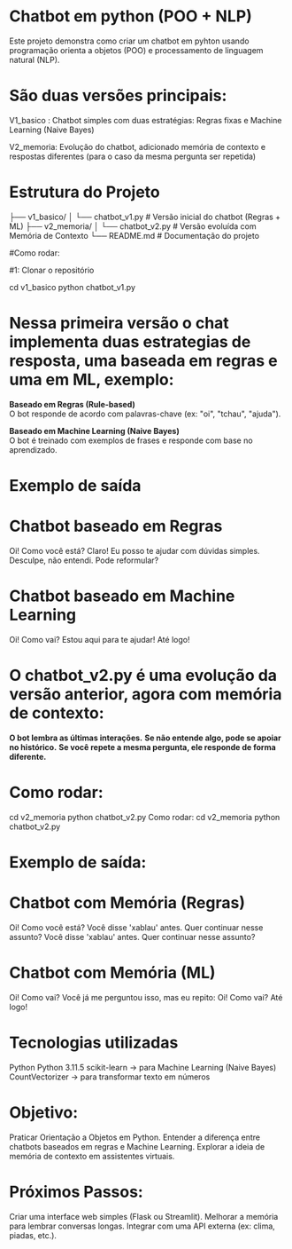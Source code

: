 # Chatbot em python (POO + NLP)

Este projeto demonstra como criar um chatbot em pyhton usando programação orienta a objetos (POO) e processamento de linguagem natural (NLP).

# São duas versões principais:

V1_basico : Chatbot simples com duas estratégias: Regras fixas e Machine Learning (Naive Bayes)

V2_memoria: Evolução do chatbot, adicionado memória de contexto e respostas diferentes (para o caso da mesma pergunta ser repetida)

# Estrutura do Projeto

├── v1_basico/
│ └── chatbot_v1.py # Versão inicial do chatbot (Regras + ML)
├── v2_memoria/
│ └── chatbot_v2.py # Versão evoluída com Memória de Contexto
└── README.md # Documentação do projeto

#Como rodar:

#1: Clonar o repositório

cd v1_basico
python chatbot_v1.py

# Nessa primeira versão o chat implementa duas estrategias de resposta, uma baseada em regras e uma em ML, exemplo:

**Baseado em Regras (Rule-based)**  
   O bot responde de acordo com palavras-chave (ex: "oi", "tchau", "ajuda").

**Baseado em Machine Learning (Naive Bayes)**  
   O bot é treinado com exemplos de frases e responde com base no aprendizado.

# Exemplo de saída 
# Chatbot baseado em Regras 
Oi! Como você está?
Claro! Eu posso te ajudar com dúvidas simples.
Desculpe, não entendi. Pode reformular?

# Chatbot baseado em Machine Learning 
Oi! Como vai?
Estou aqui para te ajudar!
Até logo!

# O chatbot_v2.py é uma evolução da versão anterior, agora com memória de contexto:

**O bot lembra as últimas interações.**
**Se não entende algo, pode se apoiar no histórico.**
**Se você repete a mesma pergunta, ele responde de forma diferente.**

# Como rodar:
cd v2_memoria
python chatbot_v2.py
Como rodar:
cd v2_memoria
python chatbot_v2.py

# Exemplo de saída:
# Chatbot com Memória (Regras) 
Oi! Como você está?
Você disse 'xablau' antes. Quer continuar nesse assunto?
Você disse 'xablau' antes. Quer continuar nesse assunto?

# Chatbot com Memória (ML) 
Oi! Como vai?
Você já me perguntou isso, mas eu repito: Oi! Como vai?
Até logo!

# Tecnologias utilizadas

Python Python 3.11.5
scikit-learn → para Machine Learning (Naive Bayes)
CountVectorizer → para transformar texto em números

# Objetivo:

Praticar Orientação a Objetos em Python.
Entender a diferença entre chatbots baseados em regras e Machine Learning.
Explorar a ideia de memória de contexto em assistentes virtuais.

# Próximos Passos:

Criar uma interface web simples (Flask ou Streamlit).
Melhorar a memória para lembrar conversas longas.
Integrar com uma API externa (ex: clima, piadas, etc.).





